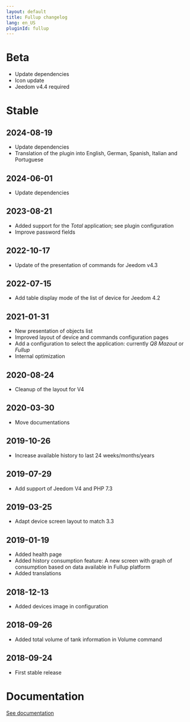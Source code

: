 ```yaml
---
layout: default
title: Fullup changelog
lang: en_US
pluginId: fullup
---
```


# Beta

- Update dependencies
- Icon update
- Jeedom v4.4 required

# Stable

## 2024-08-19

- Update dependencies
- Translation of the plugin into English, German, Spanish, Italian and Portuguese

## 2024-06-01

- Update dependencies

## 2023-08-21

- Added support for the *Total* application; see plugin configuration
- Improve password fields

## 2022-10-17

- Update of the presentation of commands for Jeedom v4.3

## 2022-07-15

- Add table display mode of the list of device for Jeedom 4.2

## 2021-01-31

- New presentation of objects list
- Improved layout of device and commands configuration pages
- Add a configuration to select the application: currently *Q8 Mazout* or *Fullup*
- Internal optimization

## 2020-08-24

- Cleanup of the layout for V4

## 2020-03-30

- Move documentations

## 2019-10-26

- Increase available history to last 24 weeks/months/years

## 2019-07-29

- Add support of Jeedom V4 and PHP 7.3

## 2019-03-25

- Adapt device screen layout to match 3.3

## 2019-01-19

- Added health page
- Added history consumption feature: A new screen with graph of consumption based on data available in Fullup platform
- Added translations

## 2018-12-13

- Added devices image in configuration

## 2018-09-26

- Added total volume of tank information in Volume command

## 2018-09-24

- First stable release

# Documentation

[See documentation]({{site.baseurl}}/{{page.pluginId}}/{{page.lang}})
